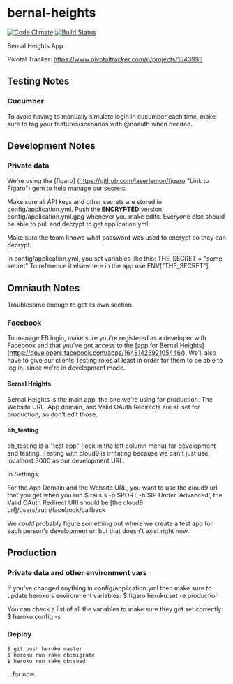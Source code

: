 # bernal-heights

[![Code Climate](https://codeclimate.com/github/candychang/bernal-heights/badges/gpa.svg)](https://codeclimate.com/github/candychang/bernal-heights)
[![Build Status](https://travis-ci.org/candychang/bernal-heights.svg?branch=master)](https://travis-ci.org/candychang/bernal-heights)

Bernal Heights App

Pivotal Tracker: https://www.pivotaltracker.com/n/projects/1543993


## Testing Notes

### Cucumber

To avoid having to manually simulate login in cucumber each time, make sure to tag your features/scenarios with @noauth when needed.

## Development Notes

### Private data

We're using the [figaro] (https://github.com/laserlemon/figaro "Link to Figaro") gem to help manage our secrets.

Make sure all API keys and other secrets are stored in config/application.yml.
Push the **ENCRYPTED** version, config/application.yml.gpg whenever you make edits. Everyone else should be able to pull and decrypt to get application.yml.

Make sure the team knows what password was used to encrypt so they can decrypt.

In config/application.yml, you set variables like this:
    THE_SECRET = "some secret"
To reference it elsewhere in the app use 
    ENV["THE_SECRET"]
    
## Omniauth Notes
Troublesome enough to get its own section.

### Facebook
To manage FB login, make sure you're registered as a developer with Facebook and that you've got access to the [app for Bernal Heights] (https://developers.facebook.com/apps/1648142592105446/).
We'll also have to give our clients Testing roles at least in order for them to be able to log in, since we're in development mode.

#### Bernal Heights
Bernal Heights is the main app, the one we're using for production. The Website URL, App domain, and Valid OAuth Redirects are all set for production, so don't edit those.

#### bh_testing
bh_testing is a "test app" (look in the left column menu) for development and testing. Testing with cloud9 is irritating because we can't just use localhost:3000 as our development URL.

In Settings:

For the App Domain and the Website URL, you want to use the cloud9 url that you get when you run
    $ rails s -p $PORT -b $IP
Under 'Advanced', the Valid OAuth Redirect URI should be
    [the cloud9 url]/users/auth/facebook/callback

We _could_ probably figure something out where we create a test app for each person's development url but that doesn't exist right now.

## Production

### Private data and other environment vars
If you've changed anything in config/application.yml then make sure to update heroku's environment variables:
    $ figaro heroku:set -e production

You can check a list of all the variables to make sure they got set correctly:
    $ heroku config -s

### Deploy
    $ git push heroku master
    $ heroku run rake db:migrate
    $ heroku run rake db:seed

...for now.



